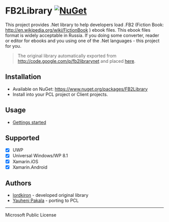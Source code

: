 # FB2Library [![NuGet](https://img.shields.io/nuget/v/FB2Library.svg?label=NuGet)](https://www.nuget.org/packages/FB2Library/)

This project provides .Net library to help developers load .FB2 (Fiction Book: http://en.wikipedia.org/wiki/FictionBook ) ebook files. This ebook files format is widely acceptable in Russia. If you doing some converter, reader or editor for ebooks and you using one of the .Net languages - this project for you.

> The original library automatically exported from http://code.google.com/p/fb2librarynet and placed [here](https://github.com/wcoder/FB2Library).

## Installation
* Available on NuGet: https://www.nuget.org/packages/FB2Library 
* Install into your PCL project or Client projects.

## Usage
* [Gettings started](https://github.com/wcoder/FB2Library/wiki/Usage)

## Supported
- [x] UWP
- [x] Universal Windows/WP 8.1
- [x] Xamarin.iOS
- [x] Xamarin.Android

## Authors
* [lordkiron](https://code.google.com/u/103776563234380142031/) - developed original library
* [Yauheni Pakala](https://github.com/wcoder) - porting to PCL

---
Microsoft Public License

